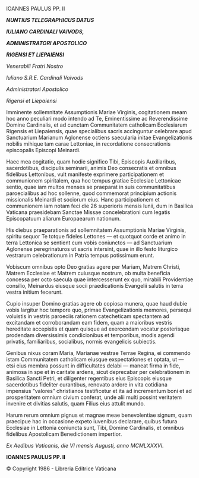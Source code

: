 IOANNES PAULUS PP. II

***NUNTIUS TELEGRAPHICUS DATUS***

***IULIANO CARDINALI VAIVODS,***

***ADMINISTRATORI APOSTOLICO***

***RIGENSI ET LIEPAIENSI***

*Venerabili Fratri Nostro*

*Iuliano S.R.E. Cardinali Vaivods*

*Administratori Apostolico*

*Rigensi et Liepaiensi*

Imminente sollemnitate Assumptionis Mariae Virginis, cogitationem meam hoc anno peculiari modo intendo ad Te, Eminentissime ac Reverendissime Domine Cardinalis, et ad cunctam Communitatem catholicam Ecclesiarum Rigensis et Liepaiensis, quae specialibus sacris accinguntur celebrare apud Sanctuarium Marianum Aglonense octiens saecularia initae Evangelizationis nobilis mihique tam carae Lettoniae, in recordatione consecrationis episcopalis Episcopi Meinardi.

Haec mea cogitatio, quam hodie significo Tibi, Episcopis Auxiliaribus, sacerdotibus, discipulis seminarii, animis Deo consecratis et omnibus fidelibus Lettonibus, vult manifeste exprimere participationem et communionem spiritalem, qua hoc tempus gratiae Ecclesiae Lettonicae sentio, quae iam multos menses se praeparat in suis communitatibus paroecialibus ad hoc sollenne, quod commemorat principium actionis missionalis Meinardi et sociorum eius. Hanc participationem et communionem iam notam feci die 26 superioris mensis Iunii, dum in Basilica Vaticana praesidebam Sanctae Missae concelebrationi cum legatis Episcopatuum aliarum Europaearum nationum.

His diebus praeparationis ad sollemnitatem Assumptionis Mariae Virginis, spiritu sequor Te totque fideles Lettones — et quotquot corde et animo in terra Lettonica se sentient cum vobis coniunctos — ad Sanctuarium Aglonense peregrinaturos ut sacris intersint, quae in illo festo liturgico vestrarum celebrationum in Patria tempus potissimum erunt.

Vobiscum omnibus opto Deo gratias agere per Mariam, Matrem Christi, Matrem Ecclesiae et Matrem cuiusque nostrum, ob multa beneficia concessa per octo saecula quae intercesserunt ex quo, mirabili Providentiae consilio, Meinardus eiusque socii praedicationis Evangelii salutis in terra vestra initium fecerunt.

Cupio insuper Domino gratias agere ob copiosa munera, quae haud dubie vobis largitur hoc tempore quo, primae Evangelizationis memores, persequi voluistis in vestris paroeciis rationem catecheticam spectantem ad excitandam et corroborandam eam fidem, quam a maioribus vestris hereditate accepistis et quam quisque ad exercendam vocatur posterisque prodendam diversissimis condicionibus et temporibus, modis agendi privatis, familiaribus, socialibus, normis evangelicis subiectis.

Genibus nixus coram Maria, Marianae vestrae Terrae Regina, ei commendo istam Communitatem catholicam eiusque exspectationes et optata, ut — etsi eius membra possunt in difficultates delabi — maneat firma in fide, animosa in spe et in caritate ardens, sicut deprecabar per celebrationem in Basilica Sancti Petri, et diligenter regentibus eius Episcopis eiusque sacerdotibus fideliter curantibus, renovato ardore in vita cotidiana impensius “valores” christianos testificetur et ita ad incrementum boni et ad prosperitatem omnium civium conferat, unde alii multi possint veritatem invenire et divitias salutis, quam Filius eius attulit mundo.

Harum rerum omnium pignus et magnae meae benevolentiae signum, quam praecipue hac in occasione expeto iuvenibus declarare, quibus futura Ecclesiae in Lettonia coniuncta sunt, Tibi, Domine Cardinalis, et omnibus fidelibus Apostolicam Benedictionem impertior.

*Ex Aedibus Vaticanis, die VI mensis Augusti, anno MCMLXXXVI.*

**IOANNES PAULUS PP. II**

© Copyright 1986 - Libreria Editrice Vaticana